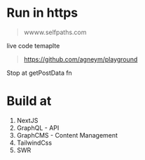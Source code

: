 # Run in https
> wwww.selfpaths.com

live code temaplte
> https://github.com/agneym/playground

Stop at getPostData fn

# Build at
1. NextJS
2. GraphQL - API
3. GraphCMS - Content Management
4. TailwindCss
5. SWR

